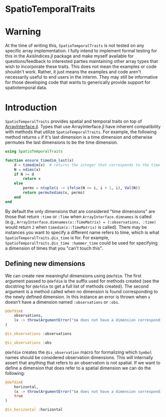 # SpatioTemporalTraits

# Warning

At the time of writing this, `SpatioTemporalTraits` is not tested on any specific array implementation.
I fully intend to implement formal testing for this in the AxisIndices.jl package and make myself available for questions/feedback to interested parties maintaining other array types that wish to incorporate these traits.
This does not mean the examples or code shouldn't work.
Rather, it just means the examples and code aren't necessarily useful to end users in the interim.
They may still be informative for those developing code that wants to generically provide support for spatiotemporal data.

# Introduction

`SpatioTemporalTraits` provides spatial and temporal traits on top of [ArrayInterface.jl](https://github.com/SciML/ArrayInterface.jl).
Types that use ArrayInterface.jl have inherent compatibility with methods that utilize `SpatioTemporalTraits`.
For example, the following method returns `x` if it's last dimension is a time dimension and otherwise permutes the last dimensions to be the time dimension.

```julia
using SpatioTemporalTraits

function ensure_timedim_last(x)
    d = timedim(x)  # returns the integer that corresponds to the time dimension
    N = ndims(x)
    if N >= d
        return x
    else
        perms = ntuple(i -> ifelse(N >= i, i + 1, i), Val(N))
        return permutedims(x, perms)
    end
end
```

By default the only dimensions that are considered "time dimensions" are those that return `:time` or `:Time` when `ArrayInterface.dimnames` is called (e.g., `ArrayInterface.dimnames(x::TimeMatrix) = (:observations, :time)` would return `2` when `timedim(x::TimeMatrix)` is called).
There may be instances you want to specify a different name refers to time, which is what `SpatioTemporalTraits.@is_time` is for.
For example, `SpatioTemporalTraits.@is_time :hammer_time` could be used for specifying a dimension of times that you "can't touch this".

## Defining new dimensions

We can create new meaningful dimensions using `@defdim`.
The first argument passed to `@defdim` is the suffix used for methods created (see the docstring for `@defdim` to get a full list of methods created).
The second argument is a method called when no dimension is found corresponding to the newly defined dimension.
In this instance an error is thrown when `x` doesn't have a dimension named `:observations` or `:obs`.
```julia
@defdim(
    observations,
    (x -> throw(ArgumentError("$x does not have a dimension corresponding to 'observations'")))
)

@is_observations :observations

@is_observations :obs
```
`@defdim` creates the `@is_observation` macro for formalizing which `Symbol` names should be considered observation dimensions.
This will internally assert that anything that refers to an observation is not spatial.
If we want to define a dimension that does refer to a spatial dimension we can do the following:
```julia
@defdim(
    horizontal,
    (x -> throw(ArgumentError("$x does not have a dimension corresponding to 'horizontal'"))),
    true
)

@is_horizontal :horizontal
```

